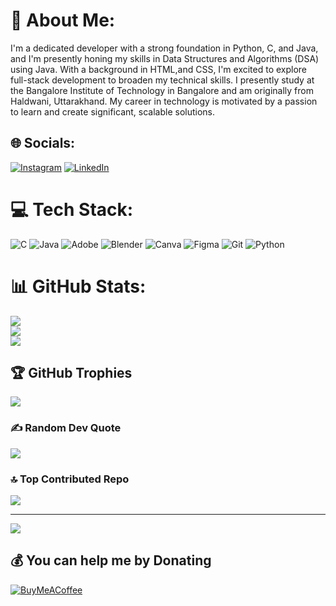 # 💫 About Me:
I'm a dedicated developer with a strong foundation in Python, C, and Java, and I'm presently honing my skills in Data Structures and Algorithms (DSA) using Java. With a background in HTML,and CSS, I'm excited to explore full-stack development to broaden my technical skills. I presently study at the Bangalore Institute of Technology in Bangalore and am originally from Haldwani, Uttarakhand. My career in technology is motivated by a passion to learn and create significant, scalable solutions.

## 🌐 Socials:
[![Instagram](https://img.shields.io/badge/Instagram-%23E4405F.svg?logo=Instagram&logoColor=white)](https://instagram.com/kushagra_4647) [![LinkedIn](https://img.shields.io/badge/LinkedIn-%230077B5.svg?logo=linkedin&logoColor=white)](https://www.linkedin.com/in/kushagra-verma-153477297/) 

# 💻 Tech Stack:
![C](https://img.shields.io/badge/c-%2300599C.svg?style=for-the-badge&logo=c&logoColor=white) ![Java](https://img.shields.io/badge/java-%23ED8B00.svg?style=for-the-badge&logo=openjdk&logoColor=white) ![Adobe](https://img.shields.io/badge/adobe-%23FF0000.svg?style=for-the-badge&logo=adobe&logoColor=white) ![Blender](https://img.shields.io/badge/blender-%23F5792A.svg?style=for-the-badge&logo=blender&logoColor=white) ![Canva](https://img.shields.io/badge/Canva-%2300C4CC.svg?style=for-the-badge&logo=Canva&logoColor=white) ![Figma](https://img.shields.io/badge/figma-%23F24E1E.svg?style=for-the-badge&logo=figma&logoColor=white) ![Git](https://img.shields.io/badge/git-%23F05033.svg?style=for-the-badge&logo=git&logoColor=white) ![Python](https://img.shields.io/badge/python-3670A0?style=for-the-badge&logo=python&logoColor=ffdd54)
# 📊 GitHub Stats:
![](https://github-readme-stats.vercel.app/api?username=kushagra4647verma&theme=dark&hide_border=false&include_all_commits=true&count_private=true)<br/>
![](https://github-readme-streak-stats.herokuapp.com/?user=kushagra4647verma&theme=dark&hide_border=false)<br/>
![](https://github-readme-stats.vercel.app/api/top-langs/?username=kushagra4647verma&theme=dark&hide_border=false&include_all_commits=true&count_private=true&layout=compact)

## 🏆 GitHub Trophies
![](https://github-profile-trophy.vercel.app/?username=kushagra4647verma&theme=radical&no-frame=false&no-bg=false&margin-w=4)

### ✍️ Random Dev Quote
![](https://quotes-github-readme.vercel.app/api?type=horizontal&theme=radical)

### 🔝 Top Contributed Repo
![](https://github-contributor-stats.vercel.app/api?username=kushagra4647verma&limit=5&theme=dark&combine_all_yearly_contributions=true)

---
[![](https://visitcount.itsvg.in/api?id=kushagra4647verma&icon=0&color=0)](https://visitcount.itsvg.in)

  ## 💰 You can help me by Donating
  [![BuyMeACoffee](https://img.shields.io/badge/Buy%20Me%20a%20Coffee-ffdd00?style=for-the-badge&logo=buy-me-a-coffee&logoColor=black)](https://buymeacoffee.com/KUSHAGRA_4647) 

  
<!-- Proudly created with GPRM ( https://gprm.itsvg.in ) -->
